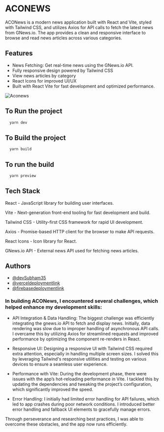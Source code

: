 
# ACONEWS

ACONews is a modern news application built with React and Vite, styled with Tailwind CSS, and utilizes Axios for API calls to fetch the latest news from GNews.io. The app provides a clean and responsive interface to browse and read news articles across various categories.

## Features

- News Fetching: Get real-time news using the GNews.io API.
- Fully responsive design powered by Tailwind CSS
- View news articles by category
- React Icons for improved UI/UX
- Built with React Vite for fast development and optimized performance.


![Aconews](https://github.com/user-attachments/assets/08885bca-965a-4225-bbf6-9798d8515091)


## To Run the project
```bash
  yarn dev
```
## To Build the project
```bash
  yarn build
```
## To run the build
```bash
  yarn preview
```

## Tech Stack

React - JavaScript library for building user interfaces.

Vite - Next-generation front-end tooling for fast development and build.

Tailwind CSS - Utility-first CSS framework for rapid UI development.

Axios - Promise-based HTTP client for the browser to make API requests.

React Icons - Icon library for React.

GNews.io API - External news API used for fetching news articles.




## Authors

- [@devSubham35](https://www.github.com/devSubham35)
- [@verceldeploymentlink](https://aconews-nine.vercel.app)
- [@firebasedeploymentlink](https://aconews-881f6.web.app)



### In building ACONews, I encountered several challenges, which helped enhance my development skills:

- API Integration & Data Handling: The biggest challenge was efficiently integrating the gnews.io API to fetch and display news. Initially, data rendering was slow due to improper handling of asynchronous API calls. I overcame this by utilizing Axios for streamlined requests and improved performance by optimizing the component re-renders in React.

- Responsive UI: Designing a responsive UI with Tailwind CSS required extra attention, especially in handling multiple screen sizes. I solved this by leveraging Tailwind's responsive utilities and testing on various devices to ensure a seamless user experience.

- Performance with Vite: During the development phase, there were issues with the app’s hot-reloading performance in Vite. I tackled this by updating the dependencies and tweaking the project’s configuration, which significantly improved the speed.

- Error Handling: I initially had limited error handling for API failures, which led to app crashes during poor network conditions. I introduced better error handling and fallback UI elements to gracefully manage errors.

Through perseverance and researching best practices, I was able to overcome these obstacles, and the app now runs efficiently.
